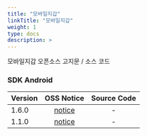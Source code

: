 ```yaml
---
title: "모바일지갑"
linkTitle: "모바일지갑"
weight: 1
type: docs
description: >
---
```


모바일지갑 오픈소스 고지문 / 소스 코드

### SDK Android

| Version | OSS Notice | Source Code |
|---|:---:|:---:|
| 1.6.0 | [notice](https://opensource.sktelecom.com/compliance_artifacts/mobilewallet/sdk_android/1.6.0/MWallet_SDK_android_1.6.0_OSS_Notice.html)  | - |
| 1.1.0 | [notice](https://opensource.sktelecom.com/compliance_artifacts/mobilewallet/sdk_android/1.1.0/Mobilewallet_SDK_android_1.1.0_OSS_Notice.html)  | - |